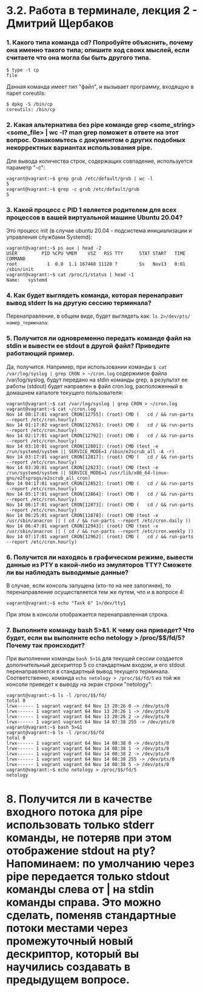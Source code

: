 # 3.2. Работа в терминале, лекция 2 - Дмитрий Щербаков

### 1. Какого типа команда cd? Попробуйте объяснить, почему она именно такого типа; опишите ход своих мыслей, если считаете что она могла бы быть другого типа.
```commandline
$ type -t cp
file
```
Данная команда имеет тип "файл", и вызывает программу, входящую в парет coreutils:
```commandline
$ dpkg -S /bin/cp
coreutils: /bin/cp
```

### 2. Какая альтернатива без pipe команде grep <some_string> <some_file> | wc -l? man grep поможет в ответе на этот вопрос. Ознакомьтесь с документом о других подобных некорректных вариантах использования pipe.
Для вывода количества строк, содержащих совпадение, используется параметр "-c":
```commandline
vagrant@vagrant:~$ grep grub /etc/default/grub | wc -l
5
vagrant@vagrant:~$ grep -c grub /etc/default/grub 
5
```

### 3. Какой процесс с PID 1 является родителем для всех процессов в вашей виртуальной машине Ubuntu 20.04?
Это процесс init (в случае ubuntu 20.04 - подсистема инициализации и управления службами Systemd):
```commandline
vagrant@vagrant:~$ ps aux | head -2
USER         PID %CPU %MEM    VSZ   RSS TTY      STAT START   TIME COMMAND
root           1  0.0  1.1 167468 11120 ?        Ss   Nov13   0:01 /sbin/init
vagrant@vagrant:~$ cat /proc/1/status | head -1
Name:	systemd
```

### 4. Как будет выглядеть команда, которая перенаправит вывод stderr ls на другую сессию терминала?
Перенаправление, в общем виде, будет выглядеть как: `ls 2>/dev/pts/номер_терминала`:

### 5. Получится ли одновременно передать команде файл на stdin и вывести ее stdout в другой файл? Приведите работающий пример.
Да, получится. Например, при использовании команды `$ cat /var/log/syslog | grep CRON > ~/cron.log` содержимое файла /var/log/syslog, будут передано на stdin команды grep, а результат ее работы (stdout) будет направлен в файл cron.log, расположенный в домашнем каталоге текущего пользователя:
```commandline
vagrant@vagrant:~$ cat /var/log/syslog | grep CRON > ~/cron.log
vagrant@vagrant:~$ cat ~/cron.log
Nov 14 00:17:01 vagrant CRON[12755]: (root) CMD (   cd / && run-parts --report /etc/cron.hourly)
Nov 14 01:17:02 vagrant CRON[12765]: (root) CMD (   cd / && run-parts --report /etc/cron.hourly)
Nov 14 02:17:01 vagrant CRON[12792]: (root) CMD (   cd / && run-parts --report /etc/cron.hourly)
Nov 14 03:10:01 vagrant CRON[12801]: (root) CMD (test -e /run/systemd/system || SERVICE_MODE=1 /sbin/e2scrub_all -A -r)
Nov 14 03:17:01 vagrant CRON[12817]: (root) CMD (   cd / && run-parts --report /etc/cron.hourly)
Nov 14 03:30:01 vagrant CRON[12823]: (root) CMD (test -e /run/systemd/system || SERVICE_MODE=1 /usr/lib/x86_64-linux-gnu/e2fsprogs/e2scrub_all_cron)
Nov 14 04:17:01 vagrant CRON[12852]: (root) CMD (   cd / && run-parts --report /etc/cron.hourly)
Nov 14 05:17:01 vagrant CRON[12864]: (root) CMD (   cd / && run-parts --report /etc/cron.hourly)
Nov 14 06:17:01 vagrant CRON[12873]: (root) CMD (   cd / && run-parts --report /etc/cron.hourly)
Nov 14 06:25:01 vagrant CRON[12878]: (root) CMD (test -x /usr/sbin/anacron || ( cd / && run-parts --report /etc/cron.daily ))
Nov 14 06:47:01 vagrant CRON[12943]: (root) CMD (test -x /usr/sbin/anacron || ( cd / && run-parts --report /etc/cron.weekly ))
Nov 14 07:17:01 vagrant CRON[12962]: (root) CMD (   cd / && run-parts --report /etc/cron.hourly)
```

### 6. Получится ли находясь в графическом режиме, вывести данные из PTY в какой-либо из эмуляторов TTY? Сможете ли вы наблюдать выводимые данные?
В случае, если консоль запущена (кто-то на нее залогинен), то перенаправление осуществляется тем же путем, что и в вопросе 4:
```commandline
vagrant@vagrant:~$ echo "Task 6" 1>/dev/tty1
```
При этом в консоли отображается перенаправленная строка.

### 7. Выполните команду bash 5>&1. К чему она приведет? Что будет, если вы выполните echo netology > /proc/$$/fd/5? Почему так происходит?
При выполнении команды `bash 5>1&` для текущей сессии создается дополнительный дескриптор 5 со стандартным входом, и его stdout перенаправляется в стандартный вывод текущего терминала. Соответственно, команда `echo netology > /proc/$$/fd/5` из той же консоли приведет к выводу на экран строки "netology":
```commandline
vagrant@vagrant:~$ ls -l /proc/$$/fd/
total 0
lrwx------ 1 vagrant vagrant 64 Nov 13 20:26 0 -> /dev/pts/0
lrwx------ 1 vagrant vagrant 64 Nov 13 20:26 1 -> /dev/pts/0
lrwx------ 1 vagrant vagrant 64 Nov 13 20:26 2 -> /dev/pts/0
lrwx------ 1 vagrant vagrant 64 Nov 14 07:38 255 -> /dev/pts/0
vagrant@vagrant:~$ bash 5>&1
vagrant@vagrant:~$ ls -l /proc/$$/fd
total 0
lrwx------ 1 vagrant vagrant 64 Nov 14 08:38 0 -> /dev/pts/0
lrwx------ 1 vagrant vagrant 64 Nov 14 08:38 1 -> /dev/pts/0
lrwx------ 1 vagrant vagrant 64 Nov 14 08:38 2 -> /dev/pts/0
lrwx------ 1 vagrant vagrant 64 Nov 14 08:38 255 -> /dev/pts/0
lrwx------ 1 vagrant vagrant 64 Nov 14 08:38 5 -> /dev/pts/0
vagrant@vagrant:~$ echo netology > /proc/$$/fd/5
netology
```

# 8. Получится ли в качестве входного потока для pipe использовать только stderr команды, не потеряв при этом отображение stdout на pty? Напоминаем: по умолчанию через pipe передается только stdout команды слева от | на stdin команды справа. Это можно сделать, поменяв стандартные потоки местами через промежуточный новый дескриптор, который вы научились создавать в предыдущем вопросе.
